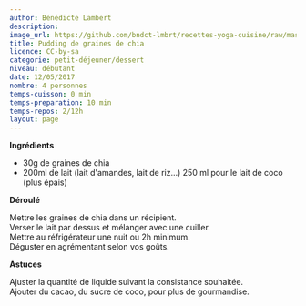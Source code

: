 ```yaml
---
author: Bénédicte Lambert
description: 
image_url: https://github.com/bndct-lmbrt/recettes-yoga-cuisine/raw/master/medias/pudding-chia.jpg
title: Pudding de graines de chia
licence: CC-by-sa
categorie: petit-déjeuner/dessert
niveau: débutant
date: 12/05/2017
nombre: 4 personnes
temps-cuisson: 0 min
temps-preparation: 10 min
temps-repos: 2/12h
layout: page
---
```


 **Ingrédients**  
 

* 30g de graines de chia
* 200ml de lait (lait d'amandes, lait de riz...)
250 ml pour le lait de coco (plus épais)


**Déroulé**

Mettre les graines de chia dans un récipient.  
Verser le lait par dessus et mélanger avec une cuiller.  
Mettre au réfrigérateur une nuit ou 2h minimum.  
Déguster en agrémentant selon vos goûts.  


**Astuces** 

Ajuster la quantité de liquide suivant la consistance souhaitée.  
Ajouter du cacao, du sucre de coco, pour plus de gourmandise.  